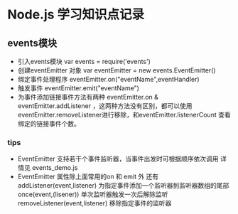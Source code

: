 # Node.js 学习知识点记录
## events模块
* 引入events模块 var events = require('events')
* 创建eventEmitter 对象 var eventEmitter = new events.EventEmitter()
* 绑定事件处理程序 eventEmitter.on("eventName",eventHandler)
* 触发事件 eventEmitter.emit("eventName")
* 为事件添加链接事件方法有两种 eventEmitter.on & eventEmitter.addListener ，这两种方法没有区别，都可以使用 eventEmitter.removeListener进行移除，和eventEmitter.listenerCount 查看绑定的链接事件个数。
### tips
* EventEmitter 支持若干个事件监听器，当事件出发时可根据顺序依次调用 详情见 events_demo.js
* EventEmitter 属性除上面常用的on 和 emit 外 还有 addListener(event,listener) 为指定事件添加一个监听器到监听器数组的尾部  once(event,(lisener)) 单次监听器触发一次后解除监听 removeListener(event,listener) 移除指定事件的监听器
